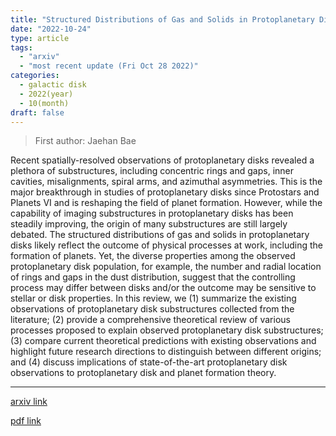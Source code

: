 ```yaml
---
title: "Structured Distributions of Gas and Solids in Protoplanetary Disks"
date: "2022-10-24"
type: article
tags:
  - "arxiv"
  - "most recent update (Fri Oct 28 2022)"
categories:
  - galactic disk
  - 2022(year)
  - 10(month)
draft: false
---
```


> First author: Jaehan Bae

 Recent spatially-resolved observations of protoplanetary disks revealed a
plethora of substructures, including concentric rings and gaps, inner cavities,
misalignments, spiral arms, and azimuthal asymmetries. This is the major
breakthrough in studies of protoplanetary disks since Protostars and Planets VI
and is reshaping the field of planet formation. However, while the capability
of imaging substructures in protoplanetary disks has been steadily improving,
the origin of many substructures are still largely debated. The structured
distributions of gas and solids in protoplanetary disks likely reflect the
outcome of physical processes at work, including the formation of planets. Yet,
the diverse properties among the observed protoplanetary disk population, for
example, the number and radial location of rings and gaps in the dust
distribution, suggest that the controlling process may differ between disks
and/or the outcome may be sensitive to stellar or disk properties. In this
review, we (1) summarize the existing observations of protoplanetary disk
substructures collected from the literature; (2) provide a comprehensive
theoretical review of various processes proposed to explain observed
protoplanetary disk substructures; (3) compare current theoretical predictions
with existing observations and highlight future research directions to
distinguish between different origins; and (4) discuss implications of
state-of-the-art protoplanetary disk observations to protoplanetary disk and
planet formation theory.

---
[arxiv link](http://arxiv.org/abs/2210.13314v1)

[pdf link](http://arxiv.org/pdf/2210.13314v1)